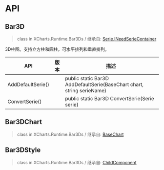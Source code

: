 # API

## Bar3D

> class in XCharts.Runtime.Bar3Ds / 继承自: [Serie](https://xcharts-team.github.io/docs/api#serie),[INeedSerieContainer](https://xcharts-team.github.io/docs/api#ineedseriecontainer)

3D柱图。支持立方柱和圆柱。可水平排列和垂直排列。

|API|版本|描述|
|--|--|--|
|AddDefaultSerie()||public static Bar3D AddDefaultSerie(BaseChart chart, string serieName)|
|ConvertSerie()||public static Bar3D ConvertSerie(Serie serie)|

## Bar3DChart

> class in XCharts.Runtime.Bar3Ds / 继承自: [BaseChart](https://xcharts-team.github.io/docs/api#basechart)


## Bar3DStyle

> class in XCharts.Runtime.Bar3Ds / 继承自: [ChildComponent](https://xcharts-team.github.io/docs/api#childcomponent)



